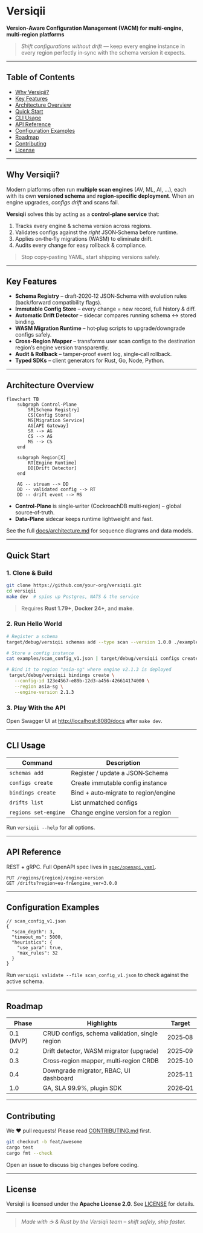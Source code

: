 # Versiqii

**Version‑Aware Configuration Management (VACM) for multi‑engine, multi‑region platforms**

> *Shift configurations without drift* — keep every engine instance in every region perfectly in‑sync with the schema version it expects.

---

## Table of Contents

* [Why Versiqii?](#why-versiqii)
* [Key Features](#key-features)
* [Architecture Overview](#architecture-overview)
* [Quick Start](#quick-start)
* [CLI Usage](#cli-usage)
* [API Reference](#api-reference)
* [Configuration Examples](#configuration-examples)
* [Roadmap](#roadmap)
* [Contributing](#contributing)
* [License](#license)

---

## Why Versiqii?

Modern platforms often run **multiple scan engines** (AV, ML, AI, …), each with its own **versioned schema** and **region‑specific deployment**. When an engine upgrades, *configs drift* and scans fail.

**Versiqii** solves this by acting as a **control‑plane service** that:

1. Tracks every engine & schema version across regions.
2. Validates configs against the *right* JSON‑Schema before runtime.
3. Applies on‑the‑fly migrations (WASM) to eliminate drift.
4. Audits every change for easy rollback & compliance.

> Stop copy‑pasting YAML, start shipping versions safely.

---

## Key Features

* **Schema Registry** – draft‑2020‑12 JSON‑Schema with evolution rules (back/forward compatibility flags).
* **Immutable Config Store** – every change = new record, full history & diff.
* **Automatic Drift Detector** – sidecar compares running schema ↔ stored binding.
* **WASM Migration Runtime** – hot‑plug scripts to upgrade/downgrade configs safely.
* **Cross‑Region Mapper** – transforms user scan configs to the destination region’s engine version transparently.
* **Audit & Rollback** – tamper‑proof event log, single‑call rollback.
* **Typed SDKs** – client generators for Rust, Go, Node, Python.

---

## Architecture Overview

```mermaid
flowchart TB
    subgraph Control-Plane
        SR[Schema Registry]
        CS[Config Store]
        MS[Migration Service]
        AG[API Gateway]
        SR --> AG
        CS --> AG
        MS --> CS
    end

    subgraph Region[X]
        RT[Engine Runtime]
        DD[Drift Detector]
    end

    AG -- stream --> DD
    DD -- validated config --> RT
    DD -- drift event --> MS
```

* **Control‑Plane** is single‑writer (CockroachDB multi‑region) – global source‑of‑truth.
* **Data‑Plane** sidecar keeps runtime lightweight and fast.

See the full [docs/architecture.md](docs/architecture.md) for sequence diagrams and data models.

---

## Quick Start

### 1. Clone & Build

```bash
git clone https://github.com/your‑org/versiqii.git
cd versiqii
make dev  # spins up Postgres, NATS & the service
```

> Requires **Rust 1.79+**, **Docker 24+**, and **make**.

### 2. Run Hello World

```bash
# Register a schema
target/debug/versiqii schemas add --type scan --version 1.0.0 ./examples/schema_scan_v1.json

# Store a config instance
cat examples/scan_config_v1.json | target/debug/versiqii configs create --type scan --version 1.0.0 -

# Bind it to region "asia-sg" where engine v2.1.3 is deployed
 target/debug/versiqii bindings create \
   --config-id 123e4567-e89b-12d3-a456-426614174000 \
   --region asia-sg \
   --engine-version 2.1.3
```

### 3. Play With the API

Open Swagger UI at [http://localhost:8080/docs](http://localhost:8080/docs) after `make dev`.

---

## CLI Usage

| Command              | Description                          |
| -------------------- | ------------------------------------ |
| `schemas add`        | Register / update a JSON‑Schema      |
| `configs create`     | Create immutable config instance     |
| `bindings create`    | Bind + auto‑migrate to region/engine |
| `drifts list`        | List unmatched configs               |
| `regions set-engine` | Change engine version for a region   |

Run `versiqii --help` for all options.

---

## API Reference

REST + gRPC. Full OpenAPI spec lives in [`spec/openapi.yaml`](spec/openapi.yaml).

```http
PUT /regions/{region}/engine-version
GET /drifts?region=eu-fr&engine_ver=3.0.0
```

---

## Configuration Examples

```jsonc
// scan_config_v1.json
{
  "scan_depth": 3,
  "timeout_ms": 5000,
  "heuristics": {
    "use_yara": true,
    "max_rules": 32
  }
}
```

Run `versiqii validate --file scan_config_v1.json` to check against the active schema.

---

## Roadmap

| Phase     | Highlights                                     | Target  |
| --------- | ---------------------------------------------- | ------- |
| 0.1 (MVP) | CRUD configs, schema validation, single region | 2025‑08 |
| 0.2       | Drift detector, WASM migrator (upgrade)        | 2025‑09 |
| 0.3       | Cross‑region mapper, multi‑region CRDB         | 2025‑10 |
| 0.4       | Downgrade migrator, RBAC, UI dashboard         | 2025‑11 |
| 1.0       | GA, SLA 99.9%, plugin SDK                      | 2026‑Q1 |

---

## Contributing

We ❤️ pull requests! Please read [CONTRIBUTING.md](CONTRIBUTING.md) first.

```bash
git checkout -b feat/awesome
cargo test
cargo fmt --check
```

Open an issue to discuss big changes before coding.

---

## License

Versiqii is licensed under the **Apache License 2.0**. See [LICENSE](LICENSE) for details.

---

> *Made with ☕ & Rust by the Versiqii team – shift safely, ship faster.*
